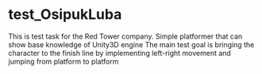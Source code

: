 # test_OsipukLuba
This is test task for the Red Tower company.
Simple platformer that can show  base knowledge of Unity3D engine
The main test goal is bringing the character to the finish line by implementing left-right movement and jumping from platform to platform
